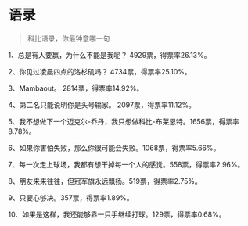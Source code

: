 # 语录

> 科比语录，你最钟意哪一句

1、总是有人要赢，为什么不能是我呢？ 4929票，得票率26.13%。

2、你见过凌晨四点的洛杉矶吗？ 4734票，得票率25.10%。

3、Mambaout。 2814票，得票率14.92%。

4、第二名只能说明你是头号输家。 2097票，得票率11.12%。

5、我不想做下一个迈克尔-乔丹，我只想做科比-布莱恩特。1656票，得票率8.78%。

6、如果你害怕失败，那么你很可能会失败。1068票，得票率5.66%。

7、每一次走上球场，我都有想干掉每一个人的感觉。558票，得票率2.96%。

8、朋友来来往往，但冠军旗永远飘扬。519票，得票率2.75%。

9、只要心够决。357票，得票率1.89%。

10、如果是这样，我还能够靠一只手继续打球。129票，得票率0.68%。

